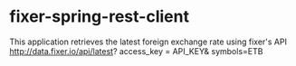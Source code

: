 # fixer-spring-rest-client

This application retrieves the latest foreign exchange rate using fixer's API http://data.fixer.io/api/latest? access_key = API_KEY& symbols=ETB
